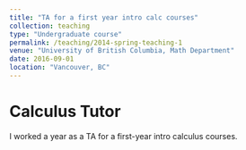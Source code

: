 ```yaml
---
title: "TA for a first year intro calc courses"
collection: teaching
type: "Undergraduate course"
permalink: /teaching/2014-spring-teaching-1
venue: "University of British Columbia, Math Department"
date: 2016-09-01
location: "Vancouver, BC"
---
```



Calculus Tutor
======

I worked a year as a TA for a first-year intro calculus courses. 
